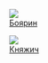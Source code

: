 ![](/books/adv_history/Олег%20Гончаров/Боярин.jpg)  
[Боярин](/books/adv_history/Олег%20Гончаров/Боярин)

![](/books/adv_history/Олег%20Гончаров/Княжич.jpg)  
[Княжич](/books/adv_history/Олег%20Гончаров/Княжич)
